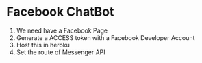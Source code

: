 # Facebook ChatBot
1. We need have a Facebook Page
2. Generate a ACCESS token with a Facebook Developer Account
3. Host this in heroku
4. Set the route of Messenger API